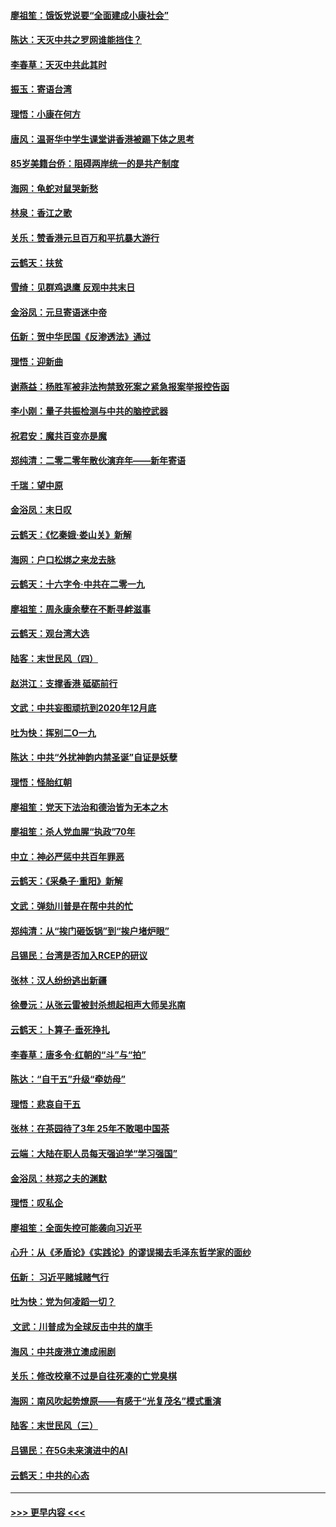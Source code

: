 #### [廖祖笙：饿饭党说要“全面建成小康社会”](../pages/nsc993/n11767482.md?t=01050311) 
#### [陈达：天灭中共之罗网谁能挡住？](../pages/nsc993/n11767465.md?t=01050311) 
#### [李春草：天灭中共此其时](../pages/nsc993/n11767452.md?t=01050311) 
#### [振玉：寄语台湾](../pages/nsc993/n11767432.md?t=01050311) 
#### [理悟：小康在何方](../pages/nsc993/n11767394.md?t=01050311) 
#### [唐风：温哥华中学生课堂讲香港被踢下体之思考](../pages/nsc993/n11766848.md?t=01050311) 
#### [85岁美籍台侨：阻碍两岸统一的是共产制度](../pages/nsc993/n11765043.md?t=01050311) 
#### [海网：龟蛇对鼠哭新愁](../pages/nsc993/n11764895.md?t=01050311) 
#### [林泉：香江之歌](../pages/nsc993/n11764415.md?t=01050311) 
#### [关乐：赞香港元旦百万和平抗暴大游行](../pages/nsc993/n11764382.md?t=01050311) 
#### [云鹤天：扶贫](../pages/nsc993/n11764245.md?t=01050311) 
#### [雪绮：见群鸡退鹰  反观中共末日](../pages/nsc993/n11762112.md?t=01050311) 
#### [金浴凤：元旦寄语迷中帝](../pages/nsc993/n11761788.md?t=01050311) 
#### [伍新：贺中华民国《反渗透法》通过](../pages/nsc993/n11761994.md?t=01050311) 
#### [理悟：迎新曲](../pages/nsc993/n11761152.md?t=01050311) 
#### [谢燕益：杨胜军被非法拘禁致死案之紧急报案举报控告函](../pages/nsc993/n11756134.md?t=01050311) 
#### [李小刚：量子共振检测与中共的脑控武器](../pages/nsc993/n11754518.md?t=01050311) 
#### [祝君安：魔共百变亦是魔](../pages/nsc993/n11754469.md?t=01050311) 
#### [郑纯清：二零二零年散伙演弃年——新年寄语](../pages/nsc993/n11754195.md?t=01050311) 
#### [千瑞：望中原](../pages/nsc993/n11754159.md?t=01050311) 
#### [金浴凤：末日叹](../pages/nsc993/n11752359.md?t=01050311) 
#### [云鹤天：《忆秦娥‧娄山关》新解](../pages/nsc993/n11752348.md?t=01050311) 
#### [海网：户口松绑之来龙去脉](../pages/nsc993/n11752328.md?t=01050311) 
#### [云鹤天：十六字令‧中共在二零一九](../pages/nsc993/n11752305.md?t=01050311) 
#### [廖祖笙：周永康余孽在不断寻衅滋事](../pages/nsc993/n11751013.md?t=01050311) 
#### [云鹤天：观台湾大选](../pages/nsc993/n11751007.md?t=01050311) 
#### [陆客：末世民风（四）](../pages/nsc993/n11749203.md?t=01050311) 
#### [赵洪江：支撑香港 砥砺前行](../pages/nsc993/n11748482.md?t=01050311) 
#### [文武：中共妄图顽抗到2020年12月底](../pages/nsc993/n11748446.md?t=01050311) 
#### [吐为快：挥别二O一九](../pages/nsc993/n11748411.md?t=01050311) 
#### [陈达：中共“外扰神韵内禁圣诞”自证是妖孽](../pages/nsc993/n11748226.md?t=01050311) 
#### [理悟：怪胎红朝](../pages/nsc993/n11748206.md?t=01050311) 
#### [廖祖笙：党天下法治和德治皆为无本之木](../pages/nsc993/n11748135.md?t=01050311) 
#### [廖祖笙：杀人党血腥“执政”70年](../pages/nsc993/n11745144.md?t=01050311) 
#### [中立：神必严惩中共百年罪恶](../pages/nsc993/n11744970.md?t=01050311) 
#### [云鹤天：《采桑子‧重阳》新解](../pages/nsc993/n11744948.md?t=01050311) 
#### [文武：弹劾川普是在帮中共的忙](../pages/nsc993/n11744758.md?t=01050311) 
#### [郑纯清：从“挨门砸饭锅”到“挨户堵炉眼”](../pages/nsc993/n11744745.md?t=01050311) 
#### [吕锡民：台湾是否加入RCEP的研议](../pages/nsc993/n11744701.md?t=01050311) 
#### [张林：汉人纷纷逃出新疆](../pages/nsc993/n11743530.md?t=01050311) 
#### [徐曼沅：从张云雷被封杀想起相声大师吴兆南](../pages/nsc993/n11741816.md?t=01050311) 
#### [云鹤天：卜算子‧垂死挣扎](../pages/nsc993/n11739956.md?t=01050311) 
#### [李春草：唐多令‧红朝的“斗”与“拍”](../pages/nsc993/n11739830.md?t=01050311) 
#### [陈达：“自干五”升级“牵妨母”](../pages/nsc993/n11739724.md?t=01050311) 
#### [理悟：悲哀自干五](../pages/nsc993/n11739547.md?t=01050311) 
#### [张林：在茶园待了3年 25年不敢喝中国茶](../pages/nsc993/n11739240.md?t=01050311) 
#### [云端：大陆在职人员每天强迫学“学习强国”](../pages/nsc993/n11738735.md?t=01050311) 
#### [金浴凤：林郑之夫的渊默](../pages/nsc993/n11737735.md?t=01050311) 
#### [理悟：叹私企](../pages/nsc993/n11737715.md?t=01050311) 
#### [廖祖笙：全面失控可能袭向习近平](../pages/nsc993/n11737704.md?t=01050311) 
#### [心升：从《矛盾论》《实践论》的谬误揭去毛泽东哲学家的面纱](../pages/nsc993/n11736962.md?t=01050311) 
#### [伍新： 习近平赌城赌气行](../pages/nsc993/n11736929.md?t=01050311) 
#### [吐为快：党为何凌蹈一切？](../pages/nsc993/n11736915.md?t=01050311) 
#### [ 文武：川普成为全球反击中共的旗手](../pages/nsc993/n11736882.md?t=01050311) 
#### [海风：中共废港立澳成闹剧](../pages/nsc993/n11735857.md?t=01050311) 
#### [关乐：修改校章不过是自往死凑的亡党臭棋](../pages/nsc993/n11735097.md?t=01050311) 
#### [海网：南风吹起势燎原——有感于“光复茂名”模式重演](../pages/nsc993/n11732308.md?t=01050311) 
#### [陆客：末世民风（三）](../pages/nsc993/n11732211.md?t=01050311) 
#### [吕锡民：在5G未来演进中的AI](../pages/nsc993/n11730010.md?t=01050311) 
#### [云鹤天：中共的心态](../pages/nsc993/n11729906.md?t=01050311) 

----
#### [ >>> 更早内容 <<< ](../indexes/nsc993-earlier.md)
